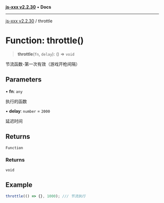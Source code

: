[**js-xxx v2.2.30**](../README.md) • **Docs**

***

[js-xxx v2.2.30](../README.md) / throttle

# Function: throttle()

> **throttle**(`fn`, `delay`): () => `void`

节流函数-第一次有效（游戏开枪间隔）

## Parameters

• **fn**: `any`

执行的函数

• **delay**: `number` = `2000`

延迟时间

## Returns

`Function`

### Returns

`void`

## Example

```ts
throttle(() => {}, 1000); /// 节流执行
```
